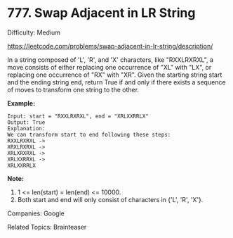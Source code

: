 # 777. Swap Adjacent in LR String

Difficulty: Medium

https://leetcode.com/problems/swap-adjacent-in-lr-string/description/

In a string composed of 'L', 'R', and 'X' characters, like "RXXLRXRXL", a move consists of either replacing one occurrence of "XL" with "LX", or replacing one occurrence of "RX" with "XR". Given the starting string start and the ending string end, return True if and only if there exists a sequence of moves to transform one string to the other.

**Example:**
```
Input: start = "RXXLRXRXL", end = "XRLXXRRLX"
Output: True
Explanation:
We can transform start to end following these steps:
RXXLRXRXL ->
XRXLRXRXL ->
XRLXRXRXL ->
XRLXXRRXL ->
XRLXXRRLX
```
**Note:**

1. 1 <= len(start) = len(end) <= 10000.
2. Both start and end will only consist of characters in {'L', 'R', 'X'}.

Companies: Google

Related Topics: Brainteaser
